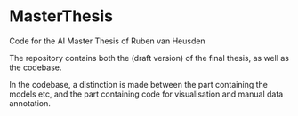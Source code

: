 # MasterThesis
Code for the AI Master Thesis of Ruben van Heusden

The repository contains both the (draft version) of the final thesis, as well as the codebase.

In the codebase, a distinction is made between the part containing the models etc, and the part containing code for visualisation
and manual data annotation.
